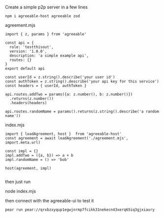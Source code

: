 Create a simple p2p server in a few lines

```npm i agreeable-host agreeable zod```

agreement.mjs
```
import { z, params } from 'agreeable'

const api = { 
  role: 'testthisout', 
  version: '1.0.0',
  description: 'a simple example api',
  routes: {}
}
export default api 

const userId = z.string().describe('your user id')
const authToken = z.string().describe('your api key for this service')
const headers = { userId, authToken }

api.routes.addTwo = params({a: z.number(), b: z.number()})
  .returns(z.number())
  .headers(headers)

api.routes.randomName = params().returns(z.string().describe('a random name'))

```

index.mjs

```
import { loadAgreement, host }  from 'agreeable-host'
const agreement = await loadAgreement('./agreement.mjs', import.meta.url)

const impl = {}
impl.addTwo = ({a, b}) => a + b
impl.randomName = () => 'bob'

host(agreement, impl)


```

then just run 

node index.mjs


then connect with the agreeable-ui to test it

```
pear run pear://qrxbzxyqup1egwjnrmp7fcikk31nekecn43xerq65iq3gjxiaury
```


